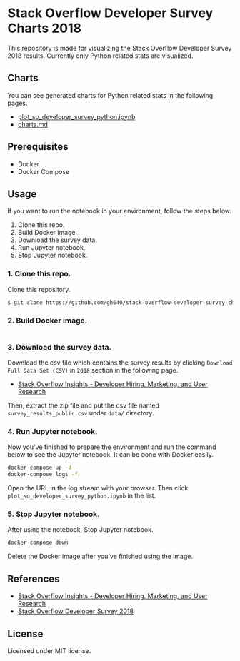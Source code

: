 # Stack Overflow Developer Survey Charts 2018

This repository is made for visualizing the Stack Overflow Developer Survey 2018 results. Currently only Python related stats are visualized.

## Charts

You can see generated charts for Python related stats in the following pages.

- [plot_so_developer_survey_python.ipynb](https://github.com/gh640/stack-overflow-developer-survey-charts/blob/master/plot_so_developer_survey_python.ipynb)
- [charts.md](https://github.com/gh640/stack-overflow-developer-survey-charts/blob/master/charts.md)

## Prerequisites

- Docker
- Docker Compose

## Usage

If you want to run the notebook in your environment, follow the steps below.

1. Clone this repo.
2. Build Docker image.
3. Download the survey data.
4. Run Jupyter notebook.
5. Stop Jupyter notebook.

### 1. Clone this repo.

Clone this repository.

```bash
$ git clone https://github.com/gh640/stack-overflow-developer-survey-charts-2018
```

### 2. Build Docker image.

```bash
```

### 3. Download the survey data.

Download the csv file which contains the survey results by clicking `Download Full Data Set (CSV)` in `2018` section in the following page.

- [Stack Overflow Insights - Developer Hiring, Marketing, and User Research](https://insights.stackoverflow.com/survey)

Then, extract the zip file and put the csv file named `survey_results_public.csv` under `data/` directory.

### 4. Run Jupyter notebook.

Now you've finished to prepare the environment and run the command below to see the Jupyter notebook. It can be done with Docker easily.

```bash
docker-compose up -d
docker-compose logs -f
```

Open the URL in the log stream with your browser. Then click `plot_so_developer_survey_python.ipynb` in the list.

### 5. Stop Jupyter notebook.

After using the notebook, Stop Jupyter notebook.

```bash
docker-compose down
```

Delete the Docker image after you've finished using the image.

## References

- [Stack Overflow Insights - Developer Hiring, Marketing, and User Research](https://insights.stackoverflow.com/survey)
- [Stack Overflow Developer Survey 2018](https://insights.stackoverflow.com/survey/2018)

## License

Licensed under MIT license.
